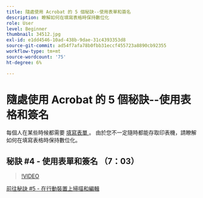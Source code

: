 ```yaml
---
title: 隨處使用 Acrobat 的 5 個秘訣--使用表單和簽名
description: 瞭解如何在填寫表格時保持數位化
role: User
level: Beginner
thumbnail: 34512.jpg
exl-id: e1dd4546-10ad-438b-9dae-31c4393353d8
source-git-commit: ad54f7afa78b0fbb31eccf455723a8890cb92355
workflow-type: tm+mt
source-wordcount: '75'
ht-degree: 6%

---
```


# 隨處使用 Acrobat 的 5 個秘訣--使用表格和簽名

每個人在某些時候都需要 [ 填寫表單 ](https://www.adobe.com/tw/acrobat/online/sign-pdf.html) 。 由於您不一定隨時都能存取印表機，請瞭解如何在填寫表格時保持數位化。

## 秘訣 #4 - 使用表單和簽名 （7：03）

>[!VIDEO](https://video.tv.adobe.com/v/34512?quality=12&learn=on&hidetitle=true)

[前往秘訣 #5 - 在行動裝置上掃描和編輯](scan-and-edit-on-mobile.md)